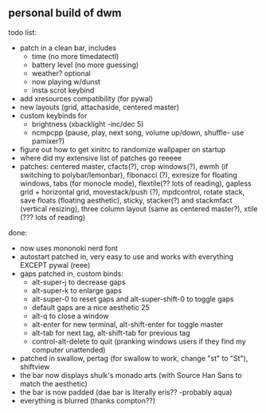 ## personal build of dwm
todo list:
- patch in a clean bar, includes
	- time (no more timedatectl)
	- battery level (no more guessing)
	- weather? optional
	- now playing w/dunst  
	- insta scrot keybind
- add xresources compatibility (for pywal)
- new layouts (grid, attachaside, centered master)
- custom keybinds for 
	- brightness (xbacklight -inc/dec 5)
	- ncmpcpp (pause, play, next song, volume up/down, shuffle- use pamixer?)
- figure out how to get xinitrc to randomize wallpaper on startup
- where did my extensive list of patches go reeeee
- patches: centered master, cfacts(?), crop windows(?), ewmh (if switching to polybar/lemonbar), fibonacci (?), exresize for floating windows, tabs (for monocle mode), flextile(?? lots of reading), gapless grid + horizontal grid, movestack/push (?), mpdcontrol, rotate stack, save floats (floating aesthetic), sticky, stacker(?) and stackmfact (vertical resizing), three column layout (same as centered master?), xtile (??? lots of reading)

done:
- now uses mononoki nerd font
- autostart patched in, very easy to use and works with everything EXCEPT pywal (reee)
- gaps patched in, custom binds:
  - alt-super-j to decrease gaps
  - alt-super-k to enlarge gaps
  - alt-super-0 to reset gaps and alt-super-shift-0 to toggle gaps
  - default gaps are a nice aesthetic 25
  - alt-q to close a window
  - alt-enter for new terminal, alt-shift-enter for toggle master
  - alt-tab for next tag, alt-shift-tab for previous tag
  - control-alt-delete to quit (pranking windows users if they find my computer unattended)
- patched in swallow, pertag (for swallow to work, change "st" to "St"), shiftview
- the bar now displays shulk's monado arts (with Source Han Sans to match the aesthetic)
- the bar is now padded (dae bar is literally eris?? -probably aqua)
- everything is blurred  (thanks compton??)

